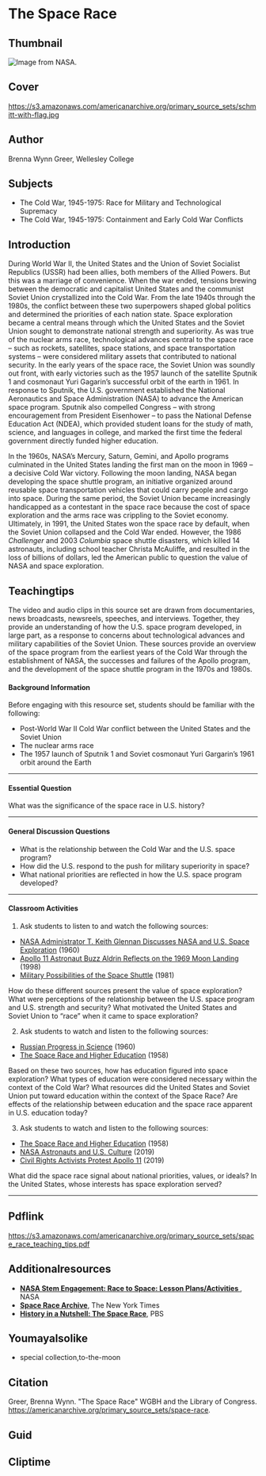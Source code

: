 # The Space Race

## Thumbnail

![Image from NASA.](https://s3.amazonaws.com/americanarchive.org/primary_source_sets/schmitt-with-flag_525px.png "Image from NASA.")

## Cover
https://s3.amazonaws.com/americanarchive.org/primary_source_sets/schmitt-with-flag.jpg

## Author

Brenna Wynn Greer, Wellesley College

## Subjects

- The Cold War, 1945-1975: Race for Military and Technological Supremacy
- The Cold War, 1945-1975: Containment and Early Cold War Conflicts

## Introduction
During World War II, the United States and the Union of Soviet Socialist Republics (USSR) had been allies, both members of the Allied Powers. But this was a marriage of convenience. When the war ended, tensions brewing between the democratic and capitalist United States and the communist Soviet Union crystallized into the Cold War. From the late 1940s through the 1980s, the conflict between these two superpowers shaped global politics and determined the priorities of each nation state. Space exploration became a central means through which the United States and the Soviet Union sought to demonstrate national strength and superiority. As was true of the nuclear arms race, technological advances central to the space race – such as rockets, satellites, space stations, and space transportation systems – were considered military assets that contributed to national security. In the early years of the space race, the Soviet Union was soundly out front, with early victories such as the 1957 launch of the satellite Sputnik 1 and cosmonaut Yuri Gagarin’s successful orbit of the earth in 1961. In response to Sputnik, the U.S. government established the National Aeronautics and Space Administration (NASA) to advance the American space program. Sputnik also compelled Congress – with strong encouragement from President Eisenhower – to pass the National Defense Education Act (NDEA), which provided student loans for the study of math, science, and languages in college, and marked the first time the federal government directly funded higher education. 

In the 1960s, NASA’s Mercury, Saturn, Gemini, and Apollo programs culminated in the United States landing the first man on the moon in 1969 – a decisive Cold War victory. Following the moon landing, NASA began developing the space shuttle program, an initiative organized around reusable space transportation vehicles that could carry people and cargo into space. During the same period, the Soviet Union became increasingly handicapped as a contestant in the space race because the cost of space exploration and the arms race was crippling to the Soviet economy. Ultimately, in 1991, the United States won the space race by default, when the Soviet Union collapsed and the Cold War ended. However, the 1986 _Challenger_ and 2003 _Columbia_ space shuttle disasters, which killed 14 astronauts, including school teacher Christa McAuliffe, and resulted in the loss of billions of dollars, led the American public to question the value of NASA and space exploration. 

## Teachingtips

The video and audio clips in this source set are drawn from documentaries, news broadcasts, newsreels, speeches, and interviews. Together, they provide an understanding of how the U.S. space program developed, in large part, as a response to concerns about technological advances and military capabilities of the Soviet Union. These sources provide an overview of the space program from the earliest years of the Cold War through the establishment of NASA, the successes and failures of the Apollo program, and the development of the space shuttle program in the 1970s and 1980s. 

#### Background Information

Before engaging with this resource set, students should be familiar with the following:

- Post-World War II Cold War conflict between the United States and the Soviet Union
- The nuclear arms race	
- The 1957 launch of Sputnik 1 and Soviet cosmonaut Yuri Gargarin’s 1961 orbit around the Earth 


<hr>

#### Essential Question 

What was the significance of the space race in U.S. history?
<hr>

#### General Discussion Questions

- What is the relationship between the Cold War and the U.S. space program?
- How did the U.S. respond to the push for military superiority in space?
- What national priorities are reflected in how the U.S. space program developed?

<hr>

#### Classroom Activities

1) Ask students to listen to and watch the following sources:   

- [NASA Administrator T. Keith Glennan Discusses NASA and U.S. Space Exploration](/primary_source_sets/space-race/3-500-2f7jtr8h) (1960)
- [Apollo 11 Astronaut Buzz Aldrin Reflects on the 1969 Moon Landing](/primary_source_sets/space-race/7-15-s46h12wk93) (1998)
- [Military Possibilities of the Space Shuttle](/primary_source_sets/space-race/8-507-p26pz52g0d) (1981)


How do these different sources present the value of space exploration? What were perceptions of the relationship between the U.S. space program and U.S. strength and security? What motivated the United States and Soviet Union to “race” when it came to space exploration? 

2) Ask students to watch and listen to the following sources: 

- [Russian Progress in Science](/primary_source_sets/space-race/1-500-542jbg75) (1960)
- [The Space Race and Higher Education](/primary_source_sets/space-race/2-500-fq9q6c18) (1958)

Based on these two sources, how has education figured into space exploration? What types of education were considered necessary within the context of the Cold War? What resources did the United States and Soviet Union put toward education within the context of the Space Race? Are effects of the relationship between education and the space race apparent in U.S. education today?

3) Ask students to watch and listen to the following sources: 

- [The Space Race and Higher Education](/primary_source_sets/space-race/2-500-fq9q6c18) (1958)
- [NASA Astronauts and U.S. Culture](/primary_source_sets/space-race/5-e3dcb4b736c) (2019)
- [Civil Rights Activists Protest Apollo 11](/primary_source_sets/space-race/6-e3dcb4b736c) (2019)

What did the space race signal about national priorities, values, or ideals? In the United States, whose interests has space exploration served?


<hr>

## Pdflink

https://s3.amazonaws.com/americanarchive.org/primary_source_sets/space_race_teaching_tips.pdf


## Additionalresources


- **[NASA Stem Engagement: Race to Space: Lesson Plans/Activities ](https://www.nasa.gov/stem-ed-resources/race-to-space.html)**, NASA
- **[Space Race Archive](https://www.nytimes.com/2021/09/28/learning/lesson-plans/explore-the-space-race-with-the-new-york-timess-archive.html)**, The New York Times
- **[History in a Nutshell: The Space Race](https://www.pbs.org/video/the-space-race-ju0k5e/)**, PBS



## Youmayalsolike
- special collection,to-the-moon

## Citation

Greer, Brenna Wynn. "The Space Race" WGBH and the Library of Congress. https://americanarchive.org/primary_source_sets/space-race.

## Guid
## Cliptime
